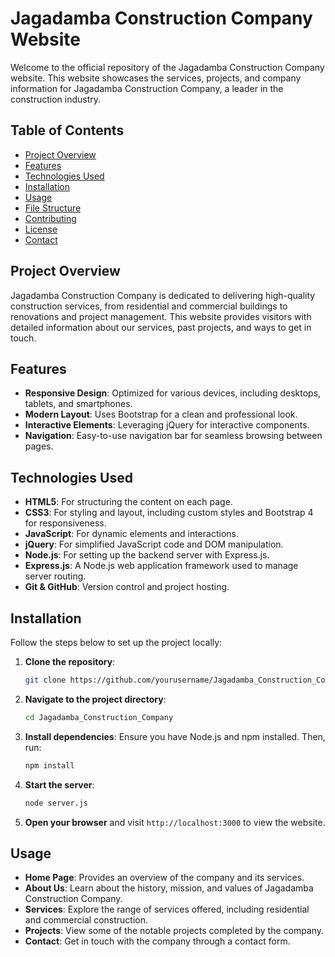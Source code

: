 # Jagadamba Construction Company Website


Welcome to the official repository of the Jagadamba Construction Company website. This website showcases the services, projects, and company information for Jagadamba Construction Company, a leader in the construction industry.

## Table of Contents

- [Project Overview](#project-overview)
- [Features](#features)
- [Technologies Used](#technologies-used)
- [Installation](#installation)
- [Usage](#usage)
- [File Structure](#file-structure)
- [Contributing](#contributing)
- [License](#license)
- [Contact](#contact)

## Project Overview

Jagadamba Construction Company is dedicated to delivering high-quality construction services, from residential and commercial buildings to renovations and project management. This website provides visitors with detailed information about our services, past projects, and ways to get in touch.

## Features

- **Responsive Design**: Optimized for various devices, including desktops, tablets, and smartphones.
- **Modern Layout**: Uses Bootstrap for a clean and professional look.
- **Interactive Elements**: Leveraging jQuery for interactive components.
- **Navigation**: Easy-to-use navigation bar for seamless browsing between pages.

## Technologies Used

- **HTML5**: For structuring the content on each page.
- **CSS3**: For styling and layout, including custom styles and Bootstrap 4 for responsiveness.
- **JavaScript**: For dynamic elements and interactions.
- **jQuery**: For simplified JavaScript code and DOM manipulation.
- **Node.js**: For setting up the backend server with Express.js.
- **Express.js**: A Node.js web application framework used to manage server routing.
- **Git & GitHub**: Version control and project hosting.

## Installation

Follow the steps below to set up the project locally:

1. **Clone the repository**:
    ```bash
    git clone https://github.com/yourusername/Jagadamba_Construction_Company.git
    ```
   
2. **Navigate to the project directory**:
    ```bash
    cd Jagadamba_Construction_Company
    ```

3. **Install dependencies**:
    Ensure you have Node.js and npm installed. Then, run:
    ```bash
    npm install
    ```

4. **Start the server**:
    ```bash
    node server.js
    ```

5. **Open your browser** and visit `http://localhost:3000` to view the website.

## Usage

- **Home Page**: Provides an overview of the company and its services.
- **About Us**: Learn about the history, mission, and values of Jagadamba Construction Company.
- **Services**: Explore the range of services offered, including residential and commercial construction.
- **Projects**: View some of the notable projects completed by the company.
- **Contact**: Get in touch with the company through a contact form.



